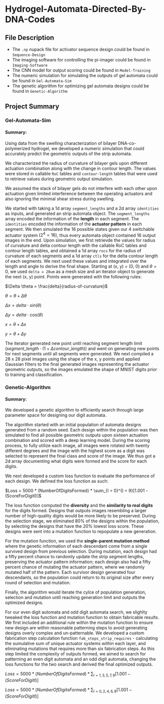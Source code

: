 # Hydrogel-Automata-Directed-By-DNA-Codes

## File Description
* The `.np` nupack file for activator sequence design could be found in `Sequence-Design`
* The imaging software for controlling the pi-imager could be found in `Imaging-Software`
* The CNN model for output scoring could be found in `Model-Training`
* The numeric simulation for simulating the outputs of gel automata could be found in `Gel-Automata-Sim`
* The genetic algorithm for optimizing gel automata designs could be found in `Genetic-Algorithm`

## Project Summary

### Gel-Automata-Sim
#### Summary:
Using data from the swelling characterization of bilayer DNA-co-polymerized hydrogel, we developed a numeric simulation that could accurately predict the geometric outputs of the strip automata. 

We characterized the radius of curvature of bilayer gels upon different actuation combination along with the change in contour length. The values were stored in callable `RoC` tables and `contour-length` tables that were used to retrieve values during geometric output simulation. 

We assumed the stack of bilayer gels do not interfere with each other upon actuation given limited interference between the operating actuators and also ignoring the minimal shear stress during swelling. 

We started with taking a 1d array `segment_lengths` and a 2d array `identities` as inputs, and generated an strip automata object. The `segment_lengths` array encoded the information of the **length** in each segment. The `identities` encoded the information of the **actuator pattern** in each segment. We then simulated the 16 possible states given our 4 switchable actuator system ($2^{4}=16$), thus every automata object contained 16 output images in the end. Upon simulation, we first retrievde the values for radius of curvature and delta contour length with the callable RoC tables and contour length tables, and obtained a 1d array `rocs` for the radius of curvature of each segments and a 1d array `ctls` for the delta contour length of each segments. We next used these values and integrated over the length and angle to derive the final shape. Starting at (x, y) = (0, 0) and $\theta = 0$, we used `delta = 20um` as a mesh size and an iterator object to generate the next (x, y) point. Points were generated with the following rules:

$\Delta \theta = \frac{delta}{radius-of-curvature}$

$\theta = \theta + \Delta \theta$

$\Delta x = delta \cdot sin(\theta)$

$\Delta y = delta \cdot cos(\theta)$

$x = \theta + \Delta x$

$y = \theta + \Delta y$

The iterator generated new point until reaching segment length limit $(segment\_length \cdot (1 + \Delta contour\_length))$ and went on generating new points for next segments until all segments were generated. We next compiled a 28 x 28 pixel images using the shape of the x, y points and applied Gaussian filters to the final generated images representing the actuator geometric outputs, so the images emulated the shape of MNIST digits prior to training and classification.  

### Genetic-Algorithm
#### Summary:
We developed a genetic algorithm to efficiently search through large parameter space for designing our digit automata. 

The algorithm started with an initial population of automata designs generated from a random seed. Each design within the population was then simulated to find all possible geometric outputs upon sixteen actuation combination and scored with a deep learning model. During the scoring process, to fully utilize each image, all images were rotated with twenty different degrees and the image with the highest score as a digit was selected to represent the final class and score of the image. We thus got a 2d array documenting what digits were formed and the score for each digits. 

We next developed a custom loss function to evaluate the performance of each design. We defined the loss function as such:

$Loss = 5000 * (NumberOfDigitsFormed) * \sum_{I = 0}^{I = 9}[1.001 - (ScoreForDigitI)]$

The loss function computed the **diversity** and the **similarity to real digits** for the digits formed. Designs that outputs images resembling a larger number of high-quality digits would be more likely to be preserved. During the selection stage, we eliminated 80% of the designs within the population, by selecting the designs that have the 20% lowest loss score. These designs were sent into a mutation function to repopulate a new generation.

For the mutation function, we used the **single-parent mutation method** where the genetic information of each descendant come from a single survived design from previous selection. During mutation, each design had a fifty percent chance to randomly update the strip segment lengths, preserving the actuator pattern information; each design also had a fifty percent chance of mutating the actuator pattern, where we randomly mutated half of the pattern. Each survivor design generated four descendants, so the population could return to its original size after every round of selection and mutation. 

Finally, the algorithm would iterate the cylce of population generation, selection and mutation until reaching generation limit and outputs the optimized designs.

For our even digit automata and odd digit automata search, we slighlty tweaked the loss function and mutation function to obtain fabricable results. We first included an additional rule within the mutation function to ensure new design are within reasonable patterning steps to avoid generating designs overly complex and un-patternable. We developed a custom fabrication step calculation function `fab_steps_strip_requires` - calculating the sumulative sum of unique actuator systems within each layer, and eliminating mutations that requires more than six fabrication steps. As this step limited the complexity of outputs formed, we aimed to search for patterning an even digit automata and an odd digit automata, changing the loss functions for the two search and derived the final optimized outputs.

$Loss = 5000 * (NumberOfDigitsFormed) * \sum_{I = 1, 3, 5, 7, 9}[1.001 - (ScoreForDigitI)]$

$Loss = 5000 * (NumberOfDigitsFormed) * \sum_{I = 0, 2, 4, 6, 8}[1.001 - (ScoreForDigitI)]$







